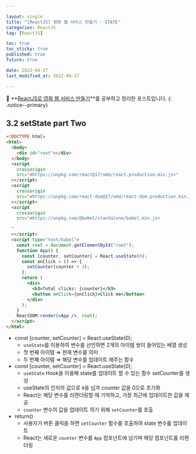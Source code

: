 ```yaml
---

layout: single
title: "[ReactJS] 영화 웹 서비스 만들기 - STATE"
categories: ReactJS
tag: [ReactJS]

toc: true
toc_sticky: true
published: true
future: true

date: 2022-04-27
last_modified_at: 2022-04-27

---
```


📄 **[ReactJS로 영화 웹 서비스 만들기](https://nomadcoders.co/react-for-beginners)**를 공부하고 정리한 포스트입니다.
{: .notice--primary}

## 3.2 setState part Two

```html
<!DOCTYPE html>
<html>
  <body>
    <div id="root"></div>
  </body>
  <script
    crossorigin
    src="<https://unpkg.com/react@17/umd/react.production.min.js>"
  ></script>
  <script
    crossorigin
    src="<https://unpkg.com/react-dom@17/umd/react-dom.production.min.js>"
  ></script>
  <script
    crossorigin
    src="<https://unpkg.com/@babel/standalone/babel.min.js>

  "
  ></script>
  <script type="text/babel">
    const root = document.getElementById("root");
    function App() {
      const [counter, setCounter] = React.useState(0);
      const onClick = () => {
        setCounter(counter + 1);
      };
      return (
        <div>
          <h3>Total clicks: {counter}</h3>
          <button onClick={onClick}>Click me</button>
        </div>
      );
    }
    ReactDOM.render(<App />, root);
  </script>
</html>

```

- const [counter, setCounter] = React.useState(0);
    - `useState`를 이용하여 변수를 선언하면 2개의 아이템 쌍이 들어있는 배열 생성
    - 첫 번째 아이템 ⇒ 현재 변수를 의미
    - 두 번째 아이템 ⇒ 해당 변수를 업데이트 해주는 함수
- const [counter, setCounter] = React.useState(0);
    - `useState` Hook을 이용해 state를 업데이트 할 수 있는 함수 setCounter를 생성
    - useState의 인자의 값으로 `0`을 넘겨 counter 값을 0으로 초기화
    - React는 해당 변수를 리렌더링할 때 기억하고, 가장 최근에 업데이트한 값을 제공
    - `counter` 변수의 값을 업데이트 하기 위해 `setCounter`를 호출
- return()
    - 사용자가 버튼 클릭을 하면 `setCounter` 함수를 호출하여 state 변수를 업데이트
    - React는 새로운 `counter` 변수를 `App` 컴포넌트에 넘기며 해당 컴포넌트를 리렌더링
